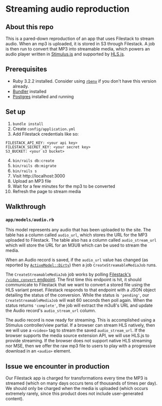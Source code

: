 # Streaming audio reproduction

## About this repo

This is a pared-down reproduction of an app that uses Filestack to stream audio. When an mp3 is uploaded, it is stored in S3 through Filestack. A job is then run to convert that MP3 into streamable media, which powers an audio player written in [Stimulus.js](https://stimulus.hotwired.dev/) and supported by [HLS.js](https://github.com/video-dev/hls.js).

## Prerequisites

* Ruby 3.2.2 installed. Consider using [`rbenv`](https://github.com/rbenv/rbenv) if you don't have this version already.
* [Bundler](https://bundler.io/) installed
* [Postgres](https://postgresapp.com/) installed and running

## Set up

1. `bundle install`
2. Create `config/application.yml`
3. Add Filestack credentials like so:

```
FILESTACK_API_KEY: <your api key>
FILESTACK_SECRET_KEY: <your secret key>
S3_BUCKET: <your s3 bucket>
```

4. `bin/rails db:create`
5. `bin/rails db:migrate`
6. `bin/rails s`
7. Visit http://localhost:3000
8. Upload an MP3 file
9. Wait for a few minutes for the mp3 to be converted
10. Refresh the page to stream media

## Walkthrough

### `app/models/audio.rb`

This model represents any audio that has been uploaded to the site. The table has a column called `audio_url`, which stores the URL for the MP3 uploaded to Filestack. The table also has a column called `audio_stream_url` which will store the URL for an M3U8 which can be used to stream the media.

When an Audio record is saved, if the `audio_url` value has changed (as reported by [`ActiveModel::Dirty`](https://api.rubyonrails.org/classes/ActiveModel/Dirty.html)) then a job `CreateStreamableMediaJob` runs. 

The `CreateStreamableMediaJob` job works by polling [Filestack's `/video_convert` endpoint](https://www.filestack.com/docs/api/video_processing/#video-transcoding-options). The first time this endpoint is hit, it should communicate to Filestack that we want to convert a stored file using the HLS variant preset. Filestack responds to that endpoint with a JSON object detailing the status of the conversion. While the status is `'pending'`, our `CreateStreamableMediaJob` will wait 60 seconds then poll again. When the status returns `'complete'`, the job will extract the m3u8's URL and update the Audio record's `audio_stream_url` column.

The audio record is now ready for streaming. This is accomplished using a Stimulus controller/view partial. If a browser can stream HLS natively, then we will use a `<video>` tag to stream the saved `audio_stream_url`. If the browser supports the media source extension API, we will use HLS.js to provide streaming. If the browser does not support native HLS streaming nor MSE, then we offer the raw mp3 file to users to play with a progressive download in an `<audio>` element.

## Issue we encounter in production

Our Filestack app is charged for transformations every time the MP3 is streamed (which on many days occurs tens of thousands of times per day). We should only be charged when the media is uploaded (which occurs extremely rarely, since this product does not include user-generated content).
